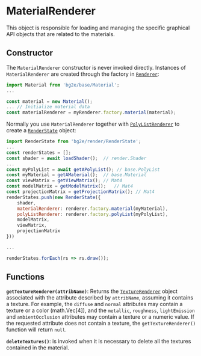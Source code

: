 # MaterialRenderer

This object is responsible for loading and managing the specific graphical API objects that are related to the materials.

## Constructor

The `MaterialRenderer` constructor is never invoked directly. Instances of `MaterialRenderer` are created through the factory in [`Renderer`](Renderer.md):

```js
import Material from 'bg2e/base/Material';
...

const material = new Material();
... // Initialize material data
const materialRenderer = myRenderer.factory.material(material);
```

Normally you use `MaterialRenderer` together with [`PolyListRenderer`](PolyListRenderer.md) to create a [`RenderState`](RenderState.md) object:

```javascript
import RenderState from 'bg2e/render/RenderState';
...
const renderStates = [];
const shader = await loadShader();  // render.Shader
...
const myPolyList = await getAPolyList(); // base.PolyList
const myMaterial = getAMaterial();  // base.Material
const viewMatrix = getViewMatrix(); // Mat4
const modelMatrix = getModelMatrix();   // Mat4
const projectionMatrix = getProjectionMatrix(); // Mat4
renderStates.push(new RenderState({
    shader,
    materialRenderer: renderer.factory.material(myMaterial),
    polyListRenderer: renderer.factory.polyList(myPolyList),
    modelMatrix,
    viewMatrix,
    projectionMatrix
}))

...

renderStates.forEach(rs => rs.draw());
```

## Functions

**`getTextureRenderer(attribName)`**: Returns the [`TextureRenderer`](TextureRenderer.md) object associated with the attribute described by `attribName`, assuming it contains a texture. For example, the `diffuse` and `normal` attributes may contain a texture or a color (math.Vec[4]), and the `metallic`, `roughness`, `lightEmission` and `ambientOcclusion` attributes may contain a texture or a numeric value. If the requested attribute does not contain a texture, the `getTextureRenderer()` function will return `null`.

**`deleteTextures()`**: is invoked when it is necessary to delete all the textures contained in the material.

